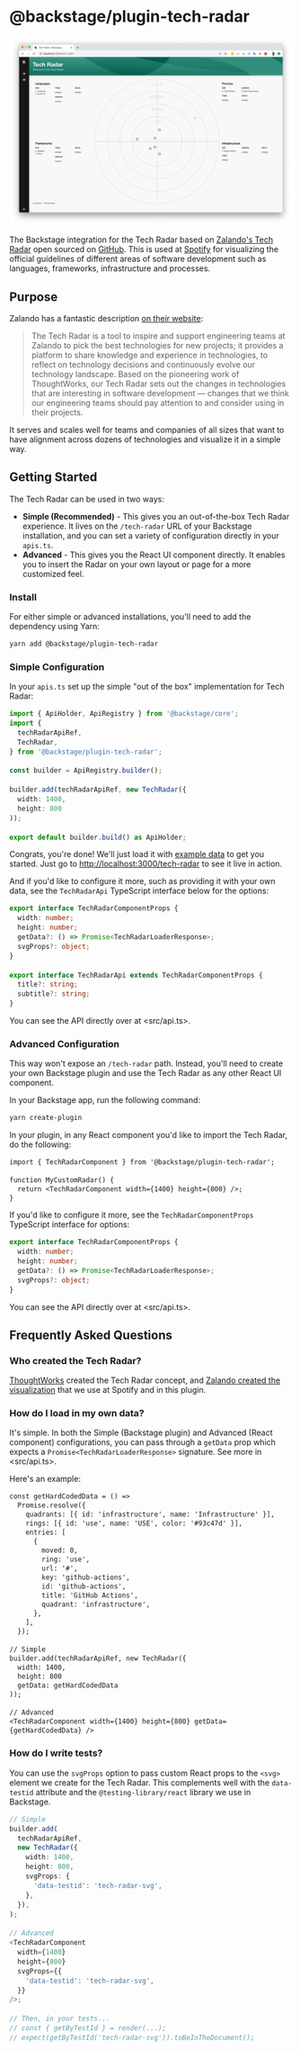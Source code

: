 # @backstage/plugin-tech-radar

<img src="docs/screenshot.png" alt="Screenshot of Tech Radar plugin" />

The Backstage integration for the Tech Radar based on [Zalando's Tech Radar](https://opensource.zalando.com/tech-radar/) open sourced on [GitHub](https://github.com/zalando/tech-radar). This is used at [Spotify](https://spotify.github.io) for visualizing the official guidelines of different areas of software development such as languages, frameworks, infrastructure and processes.

## Purpose

Zalando has a fantastic description [on their website](https://opensource.zalando.com/tech-radar/):

> The Tech Radar is a tool to inspire and support engineering teams at Zalando to pick the best technologies for new projects; it provides a platform to share knowledge and experience in technologies, to reflect on technology decisions and continuously evolve our technology landscape. Based on the pioneering work of ThoughtWorks, our Tech Radar sets out the changes in technologies that are interesting in software development — changes that we think our engineering teams should pay attention to and consider using in their projects.

It serves and scales well for teams and companies of all sizes that want to have alignment across dozens of technologies and visualize it in a simple way.

## Getting Started

The Tech Radar can be used in two ways:

- **Simple (Recommended)** - This gives you an out-of-the-box Tech Radar experience. It lives on the `/tech-radar` URL of your Backstage installation, and you can set a variety of configuration directly in your `apis.ts`.
- **Advanced** - This gives you the React UI component directly. It enables you to insert the Radar on your own layout or page for a more customized feel.

### Install

For either simple or advanced installations, you'll need to add the dependency using Yarn:

```sh
yarn add @backstage/plugin-tech-radar
```

### Simple Configuration

In your `apis.ts` set up the simple "out of the box" implementation for Tech Radar:

```ts
import { ApiHolder, ApiRegistry } from '@backstage/core';
import {
  techRadarApiRef,
  TechRadar,
} from '@backstage/plugin-tech-radar';

const builder = ApiRegistry.builder();

builder.add(techRadarApiRef, new TechRadar({
  width: 1400,
  height: 800
));

export default builder.build() as ApiHolder;
```

Congrats, you're done! We'll just load it with [example data](src/sampleData.ts) to get you started. Just go to <http://localhost:3000/tech-radar> to see it live in action.

And if you'd like to configure it more, such as providing it with your own data, see the `TechRadarApi` TypeScript interface below for the options:

```ts
export interface TechRadarComponentProps {
  width: number;
  height: number;
  getData?: () => Promise<TechRadarLoaderResponse>;
  svgProps?: object;
}

export interface TechRadarApi extends TechRadarComponentProps {
  title?: string;
  subtitle?: string;
}
```

You can see the API directly over at <src/api.ts>.

### Advanced Configuration

This way won't expose an `/tech-radar` path. Instead, you'll need to create your own Backstage plugin and use the Tech Radar as any other React UI component.

In your Backstage app, run the following command:

```sh
yarn create-plugin
```

In your plugin, in any React component you'd like to import the Tech Radar, do the following:

```tsx
import { TechRadarComponent } from '@backstage/plugin-tech-radar';

function MyCustomRadar() {
  return <TechRadarComponent width={1400} height={800} />;
}
```

If you'd like to configure it more, see the `TechRadarComponentProps` TypeScript interface for options:

```ts
export interface TechRadarComponentProps {
  width: number;
  height: number;
  getData?: () => Promise<TechRadarLoaderResponse>;
  svgProps?: object;
}
```

You can see the API directly over at <src/api.ts>.

## Frequently Asked Questions

### Who created the Tech Radar?

[ThoughtWorks](https://thoughtworks.com/radar) created the Tech Radar concept, and [Zalando created the visualization](https://opensource.zalando.com/tech-radar/) that we use at Spotify and in this plugin.

### How do I load in my own data?

It's simple. In both the Simple (Backstage plugin) and Advanced (React component) configurations, you can pass through a `getData` prop which expects a `Promise<TechRadarLoaderResponse>` signature. See more in <src/api.ts>.

Here's an example:

```tsx
const getHardCodedData = () =>
  Promise.resolve({
    quadrants: [{ id: 'infrastructure', name: 'Infrastructure' }],
    rings: [{ id: 'use', name: 'USE', color: '#93c47d' }],
    entries: [
      {
        moved: 0,
        ring: 'use',
        url: '#',
        key: 'github-actions',
        id: 'github-actions',
        title: 'GitHub Actions',
        quadrant: 'infrastructure',
      },
    ],
  });

// Simple
builder.add(techRadarApiRef, new TechRadar({
  width: 1400,
  height: 800
  getData: getHardCodedData
));

// Advanced
<TechRadarComponent width={1400} height={800} getData={getHardCodedData} />
```

### How do I write tests?

You can use the `svgProps` option to pass custom React props to the `<svg>` element we create for the Tech Radar. This complements well with the `data-testid` attribute and the `@testing-library/react` library we use in Backstage.

```ts
// Simple
builder.add(
  techRadarApiRef,
  new TechRadar({
    width: 1400,
    height: 800,
    svgProps: {
      'data-testid': 'tech-radar-svg',
    },
  }),
);

// Advanced
<TechRadarComponent
  width={1400}
  height={800}
  svgProps={{
    'data-testid': 'tech-radar-svg',
  }}
/>;

// Then, in your tests...
// const { getByTestId } = render(...);
// expect(getByTestId('tech-radar-svg')).toBeInTheDocument();
```
